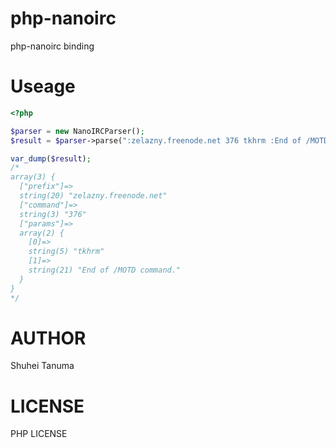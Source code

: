 php-nanoirc
===========

php-nanoirc binding

Useage
======

````php
<?php

$parser = new NanoIRCParser();
$result = $parser->parse(":zelazny.freenode.net 376 tkhrm :End of /MOTD command.\015\012");

var_dump($result);
/*
array(3) {
  ["prefix"]=>
  string(20) "zelazny.freenode.net"
  ["command"]=>
  string(3) "376"
  ["params"]=>
  array(2) {
    [0]=>
    string(5) "tkhrm"
    [1]=>
    string(21) "End of /MOTD command."
  }
}
*/
````

AUTHOR
======
Shuhei Tanuma

LICENSE
=======

PHP LICENSE
